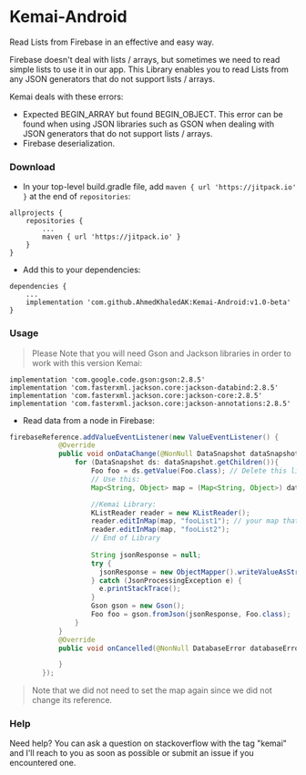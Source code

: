 # Kemai-Android
Read Lists from Firebase in an effective and easy way.

Firebase doesn't deal with lists / arrays, but sometimes we need to read simple lists to use it in our app. This Library enables you to read Lists from any JSON generators that do not support lists / arrays.

Kemai deals with these errors: 
* Expected BEGIN_ARRAY but found BEGIN_OBJECT. This error can be found when using JSON libraries such as GSON when dealing with JSON generators that do not support lists / arrays.
* Firebase deserialization.

### Download
* In your top-level build.gradle file, add `maven { url 'https://jitpack.io' }` at the end of `repositories`:
```
allprojects {
    repositories {
        ...
        maven { url 'https://jitpack.io' }
    }
}
```
* Add this to your dependencies:
```
dependencies {
    ...
    implementation 'com.github.AhmedKhaledAK:Kemai-Android:v1.0-beta'
}
```

### Usage
> Please Note that you will need Gson and Jackson libraries in order to work with this version Kemai: 
```
implementation 'com.google.code.gson:gson:2.8.5'
implementation 'com.fasterxml.jackson.core:jackson-databind:2.8.5'
implementation 'com.fasterxml.jackson.core:jackson-core:2.8.5'
implementation 'com.fasterxml.jackson.core:jackson-annotations:2.8.5'
```
* Read data from a node in Firebase:
```java
firebaseReference.addValueEventListener(new ValueEventListener() {
            @Override
            public void onDataChange(@NonNull DataSnapshot dataSnapshot) {
                for (DataSnapshot ds: dataSnapshot.getChildren()){
                    Foo foo = ds.getValue(Foo.class); // Delete this line
                    // Use this:
                    Map<String, Object> map = (Map<String, Object>) dataSnapshot.getValue();

                    //Kemai Library:
                    KListReader reader = new KListReader();
                    reader.editInMap(map, "fooList1"); // your map that holds the DataSnapshot and the key of the expected list.
                    reader.editInMap(map, "fooList2");
                    // End of Library
                    
                    String jsonResponse = null;
                    try {
                      jsonResponse = new ObjectMapper().writeValueAsString(map);
                    } catch (JsonProcessingException e) {
                      e.printStackTrace();
                    }
                    Gson gson = new Gson();
                    Foo foo = gson.fromJson(jsonResponse, Foo.class);
                }
            }
            @Override
            public void onCancelled(@NonNull DatabaseError databaseError) {

            }
        });
```
> Note that we did not need to set the map again since we did not change its reference.

### Help

Need help? You can ask a question on stackoverflow with the tag "kemai" and I'll reach to you as soon as possible or submit an issue if you encountered one.
